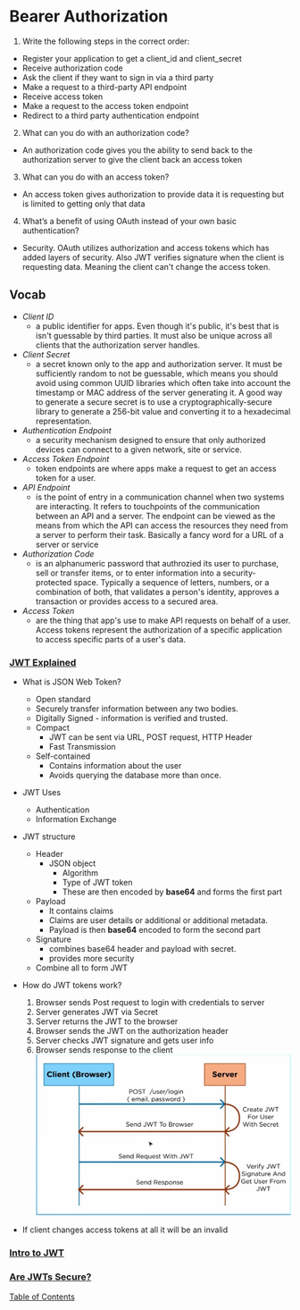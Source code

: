 # Bearer Authorization

1. Write the following steps in the correct order:

- Register your application to get a client_id and client_secret
- Receive authorization code
- Ask the client if they want to sign in via a third party
- Make a request to a third-party API endpoint
- Receive access token
- Make a request to the access token endpoint
- Redirect to a third party authentication endpoint

2. What can you do with an authorization code?

- An authorization code gives you the ability to send back to the authorization server to give the client back an access token

3. What can you do with an access token?

- An access token gives authorization to provide data it is requesting but is limited to getting only that data

4. What’s a benefit of using OAuth instead of your own basic authentication?

- Security. OAuth utilizes authorization and access tokens which has added layers of security. Also JWT verifies signature when the client is requesting data. Meaning the client can't change the access token.

## Vocab

- _Client ID_
  - a public identifier for apps. Even though it's public, it's best that is isn't guessable by third parties. It must also be unique across all clients that the authorization server handles.
- _Client Secret_
  - a secret known only to the app and authorization server. It must be sufficiently random to not be guessable, which means you should avoid using common UUID libraries which often take into account the timestamp or MAC address of the server generating it. A good way to generate a secure secret is to use a cryptographically-secure library to generate a 256-bit value and converting it to a hexadecimal representation.
- _Authentication Endpoint_
  - a security mechanism designed to ensure that only authorized devices can connect to a given network, site or service.
- _Access Token Endpoint_
  - token endpoints are where apps make a request to get an access token for a user.
- _API Endpoint_
  - is the point of entry in a communication channel when two systems are interacting. It refers to touchpoints of the communication between an API and a server. The endpoint can be viewed as the means from which the API can access the resources they need from a server to perform their task. Basically a fancy word for a URL of a server or service
- _Authorization Code_
  - is an alphanumeric password that authrozied its user to purchase, sell or transfer items, or to enter information into a security-protected space. Typically a sequence of letters, numbers, or a combination of both, that validates a person's identity, approves a transaction or provides access to a secured area.
- _Access Token_
  - are the thing that app's use to make API requests on behalf of a user. Access tokens represent the authorization of a specific application to access specific parts of a user's data.

### [JWT Explained](https://www.youtube.com/watch?v=926mknSW9Lo)

- What is JSON Web Token?
  - Open standard
  - Securely transfer information between any two bodies.
  - Digitally Signed - information is verified and trusted.
  - Compact
    - JWT can be sent via URL, POST request, HTTP Header
    - Fast Transmission
  - Self-contained
    - Contains information about the user
    - Avoids querying the database more than once.
- JWT Uses
  - Authentication
  - Information Exchange
- JWT structure
  - Header
    - JSON object
      - Algorithm
      - Type of JWT token
      - These are then encoded by **base64** and forms the first part
  - Payload
    - It contains claims
    - Claims are user details or additional or additional metadata.
    - Payload is then **base64** encoded to form the second part
  - Signature
    - combines base64 header and payload with secret.
    - provides more security
  - Combine all to form JWT
- How do JWT tokens work?

  1. Browser sends Post request to login with credentials to server
  2. Server generates JWT via Secret
  3. Server returns the JWT to the browser
  4. Browser sends the JWT on the authorization header
  5. Server checks JWT signature and gets user info
  6. Browser sends response to the client
     ![JWT flow](img/jwt-flow.png)

- If client changes access tokens at all it will be an invalid

### [Intro to JWT](https://jwt.io/introduction/)

### [Are JWTs Secure?](https://stackoverflow.com/questions/27301557/if-you-can-decode-jwt-how-are-they-secure)

[Table of Contents](../README.md)
